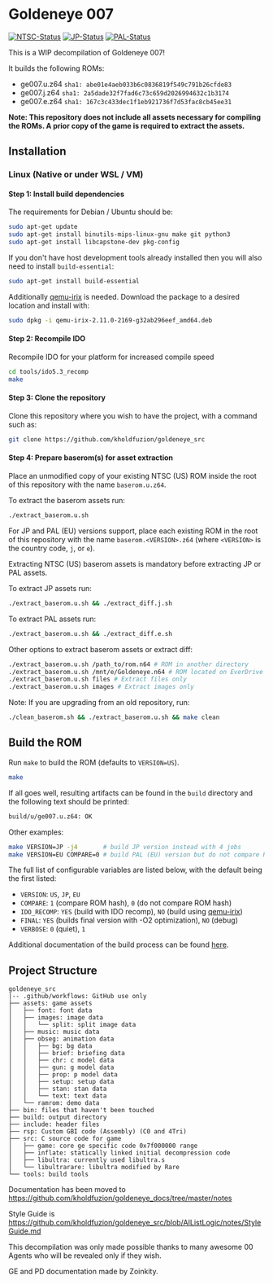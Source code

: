 # Goldeneye 007

[![NTSC-Status][NTCS-badge]][NTCS-link]
[![JP-Status][JP-badge]][JP-link]
[![PAL-Status][PAL-badge]][PAL-link]

[NTCS-link]: https://kholdfuzion.github.io/goldeneyestatus/
[NTCS-badge]: ../../workflows/NTSC-Status/badge.svg

[JP-link]: https://kholdfuzion.github.io/goldeneyestatus/JPN.htm
[JP-badge]: ../../workflows/JP-Status/badge.svg

[PAL-link]: https://kholdfuzion.github.io/goldeneyestatus/EU.htm
[PAL-badge]: ../../workflows/EU-Status/badge.svg


This is a WIP decompilation of Goldeneye 007!

It builds the following ROMs:

* ge007.u.z64 `sha1: abe01e4aeb033b6c0836819f549c791b26cfde83`
* ge007.j.z64 `sha1: 2a5dade32f7fad6c73c659d2026994632c1b3174`
* ge007.e.z64 `sha1: 167c3c433dec1f1eb921736f7d53fac8cb45ee31`

**Note: This repository does not include all assets necessary for compiling the ROMs. A prior copy of the game is required to extract the assets.**

## Installation

### Linux (Native or under WSL / VM)

#### Step 1: Install build dependencies

The requirements for Debian / Ubuntu should be:

```bash
sudo apt-get update
sudo apt-get install binutils-mips-linux-gnu make git python3
sudo apt-get install libcapstone-dev pkg-config
```

If you don't have host development tools already installed then you will also need to install `build-essential`:

```bash
sudo apt-get install build-essential
```

Additionally [qemu-irix](https://github.com/n64decomp/qemu-irix/releases) is needed. Download the package to a desired location and install with:

```bash
sudo dpkg -i qemu-irix-2.11.0-2169-g32ab296eef_amd64.deb
```

#### Step 2: Recompile IDO

Recompile IDO for your platform for increased compile speed
```bash
cd tools/ido5.3_recomp 
make
```

#### Step 3: Clone the repository

Clone this repository where you wish to have the project, with a command such as:

```bash
git clone https://github.com/kholdfuzion/goldeneye_src
```

#### Step 4: Prepare baserom(s) for asset extraction

Place an unmodified copy of your existing NTSC (US) ROM inside the root of this repository with the name `baserom.u.z64`.

To extract the baserom assets run:

```bash
./extract_baserom.u.sh
```

For JP and PAL (EU) versions support, place each existing ROM in the root of this repository with the name `baserom.<VERSION>.z64` (where `<VERSION>` is the country code, `j`, or `e`).

Extracting NTSC (US) baserom assets is mandatory before extracting JP or PAL assets.

To extract JP assets run:

```bash
./extract_baserom.u.sh && ./extract_diff.j.sh
```

To extract PAL assets run:

```bash
./extract_baserom.u.sh && ./extract_diff.e.sh
```

Other options to extract baserom assets or extract diff:

```bash
./extract_baserom.u.sh /path_to/rom.n64 # ROM in another directory
./extract_baserom.u.sh /mnt/e/Goldeneye.n64 # ROM located on EverDrive
./extract_baserom.u.sh files # Extract files only
./extract_baserom.u.sh images # Extract images only
```

Note: If you are upgrading from an old repository, run:

```bash
./clean_baserom.sh && ./extract_baserom.u.sh && make clean
```

## Build the ROM

Run `make` to build the ROM (defaults to `VERSION=US`).

```bash
make
```

If all goes well, resulting artifacts can be found in the `build` directory and the following text should be printed:

```bash
build/u/ge007.u.z64: OK
```

Other examples:

```bash
make VERSION=JP -j4       # build JP version instead with 4 jobs
make VERSION=EU COMPARE=0 # build PAL (EU) version but do not compare ROM hashes
```

The full list of configurable variables are listed below, with the default being the first listed:

* ``VERSION``: ``US``, ``JP``, ``EU``
* ``COMPARE``: ``1`` (compare ROM hash), ``0`` (do not compare ROM hash)
* ``IDO_RECOMP``: ``YES`` (build with IDO recomp), ``NO`` (build using [qemu-irix](https://github.com/n64decomp/qemu-irix/releases))
* ``FINAL``: ``YES`` (builds final version with -O2 optimization), ``NO`` (debug)
* ``VERBOSE``: ``0`` (quiet), ``1``

Additional documentation of the build process can be found [here](readme-build.md).

## Project Structure

```
goldeneye_src
|-- .github/workflows: GitHub use only
├── assets: game assets
│   ├── font: font data
│   ├── images: image data
│   │   └── split: split image data
│   ├── music: music data
│   ├── obseg: animation data
│   │   ├── bg: bg data
│   │   ├── brief: briefing data
│   │   ├── chr: c model data
│   │   ├── gun: g model data
│   │   ├── prop: p model data
│   │   ├── setup: setup data
│   │   ├── stan: stan data
│   │   └── text: text data
│   └── ramrom: demo data
├── bin: files that haven't been touched
├── build: output directory
├── include: header files
├── rsp: Custom GBI code (Assembly) (C0 and 4Tri)
├── src: C source code for game
│   ├── game: core ge specific code 0x7f000000 range
│   ├── inflate: statically linked initial decompression code
│   ├── libultra: currently used libultra.s
│   └── libultrarare: libultra modified by Rare
└── tools: build tools
```

Documentation has been moved to https://github.com/kholdfuzion/goldeneye_docs/tree/master/notes

Style Guide is https://github.com/kholdfuzion/goldeneye_src/blob/AIListLogic/notes/StyleGuide.md

This decompilation was only made possible thanks to many awesome 00 Agents who will be revealed only if they wish.

GE and PD documentation made by Zoinkity.
